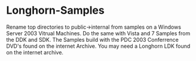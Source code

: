 # Longhorn-Samples

Rename top directories to public->internal from samples on a Windows Server 2003 Vitrual Machines. Do the same with Vista and 7 Samples from the DDK and SDK.
The Samples build with the PDC 2003 Conferrence DVD's found on the internet Archive. You may need a Longhorn LDK found on the internet archive.
